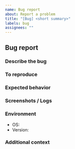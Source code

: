 ```yaml
---
name: Bug report
about: Report a problem
title: "[Bug] <short summary>"
labels: bug
assignees: ""
---
```


## Bug report

### Describe the bug
<!-- A clear and concise description. -->

### To reproduce
<!-- Steps to reproduce the behavior. -->

### Expected behavior

### Screenshots / Logs
<!-- Paste screenshots or logs if helpful. -->

### Environment
- OS:
- Version:

### Additional context
